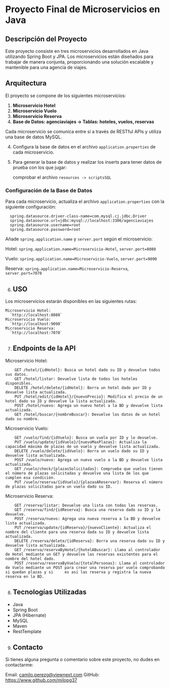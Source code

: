 # Proyecto Final de Microservicios en Java

## Descripción del Proyecto

Este proyecto consiste en tres microservicios desarrollados en Java utilizando Spring Boot y JPA.
Los microservicios están diseñados para trabajar de manera conjunta, proporcionando una solución escalable y mantenible para una agencia de viajes.

## Arquitectura

El proyecto se compone de los siguientes microservicios:

1. **Microservicio Hotel**
2. **Microservicio Vuelo**
3. **Microservicio Reserva**
4. **Base de Datos: agenciaviajes -> Tablas: hoteles, vuelos, reservas**

Cada microservicio se comunica entre sí a través de RESTful APIs y utiliza una base de datos MySQL.

4. Configura la base de datos en el archivo `application.properties` de cada microservicio.
5. Para generar la base de datos y realizar los inserts para tener datos de prueba con los que jugar:
  
   comprobar el archivo `resources -> scriptsSQL`

### Configuración de la Base de Datos

Para cada microservicio, actualiza el archivo `application.properties` con la siguiente configuración:

```properties
  spring.datasource.driver-class-name=com.mysql.cj.jdbc.Driver
  spring.datasource.url=jdbc:mysql://localhost:3306/agenciaviajes
  spring.datasource.username=root
  spring.datasource.password=root
```
Añade `spring.application.name` y `server.port` según el microservicio:

  Hotel: `spring.application.name=Microservicio-Hotel`, `server.port=8080`
  
  Vuelo: `spring.application.name=Microservicio-Vuelo`, `server.port=9090`
  
  Reserva: `spring.application.name=Microservicio-Reserva`, `server.port=7070`

6. ## USO
 Los microservicios estarán disponibles en las siguientes rutas:

    Microservicio Hotel:
      `http://localhost:8080`
    Microservicio Vuelo:
      `http://localhost:9090`
    Microservicio Reserva:
      `http://localhost:7070`

7.  ## Endpoints de la API
Microservicio Hotel:
```
    GET /hotel/{idHotel}: Busca un hotel dado su ID y devuelve todos sus datos.
    GET /hotel/listar: Devuelve lista de todos los hoteles disponibles.
    DELETE /hotel/delete/{idHotel}: Borra un hotel dado por ID y devuelve lista actualizada.
    PUT /hotel/edit/{idHotel}/{nuevoPrecio}: Modifica el precio de un hotel dado su ID y devuelve la lista actualizada.
    POST /hotel/nuevo: Agrega un nuevo hotel a la BD y devuelve lista actualizada.
    GET /hotel/buscar/{nombreBuscar}: Devuelve los datos de un hotel dado su nombre.
```
Microservicio Vuelo:
```
    GET /vuelo/find/{idVuelo}: Busca un vuelo por ID y lo devuelve.
    PUT /vuelo/update/{idVuelo}/{nuevoMaxPlazas}: Actualiza la capacidad máxima de plazas de un vuelo y devuelve lista actualizada.
    DELETE /vuelo/delete/{idVuelo}: Borra un vuelo dado su ID y devuelve lista actualizada.
    POST /vuelo/nuevo: Agrega un nuevo vuelo a la BD y devuelve lista actualizada.
    GET /vuelo/check/{plazasSolicitadas}: Comprueba que vuelos tienen el número de plazas solicitadas y devuelve una lista de los que cumplen esa condición.
    PUT /vuelo/reserva/{idVuelo}/{plazasAReservar}: Reserva el número de plazas solicitadas para un vuelo dado su ID.
```
Microservicio Reserva:
```
    GET /reserva/listar: Devuelve una lista con todas las reservas.
    GET /reserva/find/{idReserva}: Busca una reserva dado su ID y la devuelve.
    POST /reserva/nuevo: Agrega una nueva reserva a la BD y devuelve lista actualizada.
    PUT /reserva/update/{idReserva}/{nuevoCliente}: Actualiza el nombre del cliente para una reserva dada su ID y devuelve lista actualizada.
    DELETE /reserva/delete/{idReserva}: Borra una reserva dado su ID y devuelve lista actualizada.
    GET /reserva/reservaByHotel/{hotelABuscar}: Llama al controlador de Hotel mediante un GET y devuelve las reservas existentes para el nombre del hotel dado.
    POST /reserva/reservaByVuelo/{totalPersonas}: Llama al controlador de Vuelo mediante un POST para crear una reserva por vuelo comprobando si quedan plazas y si     es así las reserva y registra la nueva reserva en la BD.
```
8. ## Tecnologías Utilizadas
  - Java
  - Spring Boot
  - JPA (Hibernate)
  - MySQL
  - Maven
  - RestTemplate
    
9. ## Contacto
  Si tienes alguna pregunta o comentario sobre este proyecto, no dudes en contactarme:

  Email: camilo.perezg@viewnext.com
  GitHub: https://www.github.com/milopg37
